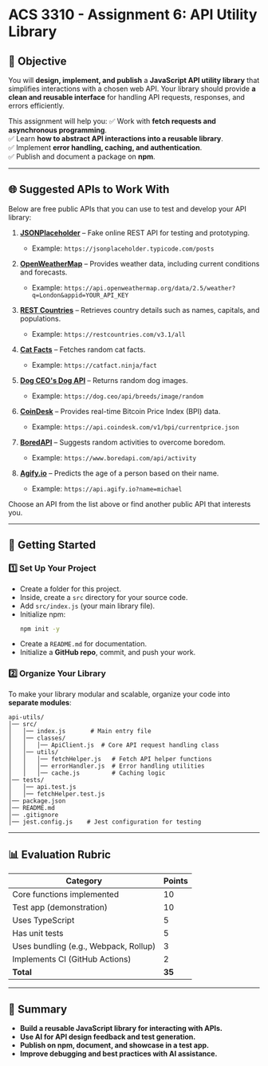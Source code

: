# **ACS 3310 - Assignment 6: API Utility Library**

## **📌 Objective**
You will **design, implement, and publish** a **JavaScript API utility library** that simplifies interactions with a chosen web API. Your library should provide **a clean and reusable interface** for handling API requests, responses, and errors efficiently.

This assignment will help you:
✅ Work with **fetch requests and asynchronous programming**.  
✅ Learn **how to abstract API interactions into a reusable library**.  
✅ Implement **error handling, caching, and authentication**.  
✅ Publish and document a package on **npm**.  

---

## **🌐 Suggested APIs to Work With**
Below are free public APIs that you can use to test and develop your API library:

1. **[JSONPlaceholder](https://jsonplaceholder.typicode.com/guide/)** – Fake online REST API for testing and prototyping.
   - Example: `https://jsonplaceholder.typicode.com/posts`

2. **[OpenWeatherMap](https://openweathermap.org/api)** – Provides weather data, including current conditions and forecasts.
   - Example: `https://api.openweathermap.org/data/2.5/weather?q=London&appid=YOUR_API_KEY`

3. **[REST Countries](https://restcountries.com/)** – Retrieves country details such as names, capitals, and populations.
   - Example: `https://restcountries.com/v3.1/all`

4. **[Cat Facts](https://catfact.ninja/)** – Fetches random cat facts.
   - Example: `https://catfact.ninja/fact`

5. **[Dog CEO's Dog API](https://dog.ceo/dog-api/)** – Returns random dog images.
   - Example: `https://dog.ceo/api/breeds/image/random`

6. **[CoinDesk](https://www.coindesk.com/coindesk-api)** – Provides real-time Bitcoin Price Index (BPI) data.
   - Example: `https://api.coindesk.com/v1/bpi/currentprice.json`

7. **[BoredAPI](https://www.boredapi.com/)** – Suggests random activities to overcome boredom.
   - Example: `https://www.boredapi.com/api/activity`

8. **[Agify.io](https://agify.io/)** – Predicts the age of a person based on their name.
   - Example: `https://api.agify.io?name=michael`

Choose an API from the list above or find another public API that interests you.

---

## **🚀 Getting Started**
### **1️⃣ Set Up Your Project**  
- Create a folder for this project.  
- Inside, create a `src` directory for your source code.  
- Add `src/index.js` (your main library file).  
- Initialize npm:  
  ```sh
  npm init -y
  ```  
- Create a `README.md` for documentation.  
- Initialize a **GitHub repo**, commit, and push your work.  

### **2️⃣ Organize Your Library**
To make your library modular and scalable, organize your code into **separate modules**:
```plaintext
api-utils/
│── src/
│   │── index.js       # Main entry file
│   │── classes/
│   │   │── ApiClient.js  # Core API request handling class
│   │── utils/
│   │   │── fetchHelper.js   # Fetch API helper functions
│   │   │── errorHandler.js  # Error handling utilities
│   │   │── cache.js         # Caching logic
│── tests/
│   │── api.test.js
│   │── fetchHelper.test.js
│── package.json
│── README.md
│── .gitignore
│── jest.config.js    # Jest configuration for testing
```

---

## **📊 Evaluation Rubric**
| **Category** | **Points** |
|------------|---------|
| Core functions implemented | 10 |
| Test app (demonstration) | 10 |
| Uses TypeScript | 5 |
| Has unit tests | 5 |
| Uses bundling (e.g., Webpack, Rollup) | 3 |
| Implements CI (GitHub Actions) | 2 |
| **Total** | **35** |

---

## **🚀 Summary**
- **Build a reusable JavaScript library for interacting with APIs.**  
- **Use AI for API design feedback and test generation.**  
- **Publish on npm, document, and showcase in a test app.**  
- **Improve debugging and best practices with AI assistance.**
